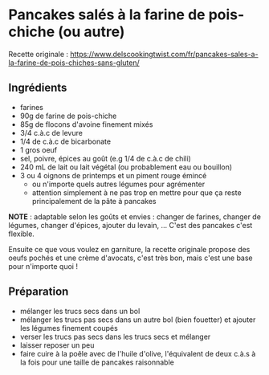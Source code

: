 # Pancakes salés à la farine de pois-chiche (ou autre)

Recette originale : https://www.delscookingtwist.com/fr/pancakes-sales-a-la-farine-de-pois-chiches-sans-gluten/

## Ingrédients

- farines
- 90g de farine de pois-chiche
- 85g de flocons d'avoine finement mixés
- 3/4 c.à.c de levure
- 1/4 de c.à.c de bicarbonate
- 1 gros oeuf
- sel, poivre, épices au goût (e.g 1/4 de c.à.c de chili)
- 240 mL de lait ou lait végétal (ou probablement eau ou bouillon)
- 3 ou 4 oignons de printemps et un piment rouge émincé
    - ou n'importe quels autres légumes pour agrémenter
    - attention simplement à ne pas trop en mettre pour que ça reste principalement de la pâte à pancakes
 
**NOTE** : adaptable selon les goûts et envies : changer de farines, changer de légumes, changer d'épices, ajouter du levain, ... C'est des pancakes c'est flexible.

Ensuite ce que vous voulez en garniture, la recette originale propose des oeufs pochés et une crème d'avocats, c'est très bon, mais c'est une base pour n'importe quoi !

## Préparation

- mélanger les trucs secs dans un bol
- mélanger les trucs pas secs dans un autre bol (bien fouetter) et ajouter les légumes finement coupés
- verser les trucs pas secs dans les trucs secs et mélanger
- laisser reposer un peu
- faire cuire à la poêle avec de l'huile d'olive, l'équivalent de deux c.à.s à la fois pour une taille de pancakes raisonnable
